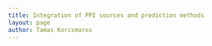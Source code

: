 ```yaml
---
title: Integration of PPI sources and prediction methods
layout: page
author: Tamas Korcsmaros
---
```


